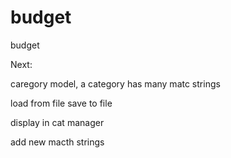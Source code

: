# budget
budget

Next:

caregory model, a category has many matc strings

load from file
save to file

display in cat manager

add new macth strings


